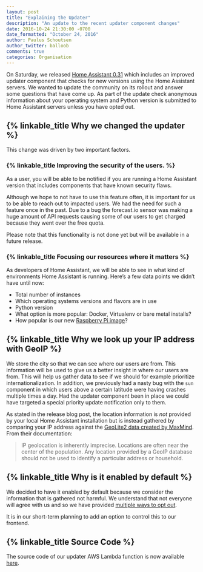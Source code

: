 ```yaml
---
layout: post
title: "Explaining the Updater"
description: "An update to the recent updater component changes"
date: 2016-10-24 21:30:00 -0700
date_formatted: "October 24, 2016"
author: Paulus Schoutsen
author_twitter: balloob
comments: true
categories: Organisation
---
```


On Saturday, we released [Home Assistant 0.31][0.31] which includes an improved updater component that checks for new versions using the Home Assistant servers. We wanted to update the community on its rollout and answer some questions that have come up. As part of the update check anonymous information about your operating system and Python version is submitted to Home Assistant servers unless you have opted out.

<!--more-->
## {% linkable_title Why we changed the updater %}
This change was driven by two important factors.

### {% linkable_title Improving the security of the users. %}

As a user, you will be able to be notified if you are running a Home Assistant version that includes components that have known security flaws.

Although we hope to not have to use this feature often, it is important for us to be able to reach out to impacted users. We had the need for such a feature once in the past. Due to a bug the forecast.io sensor was making a huge amount of API requests causing some of our users to get charged because they went over the free quota.

Please note that this functionality is not done yet but will be available in a future release.

### {% linkable_title Focusing our resources where it matters %}

As developers of Home Assistant, we will be able to see in what kind of environments Home Assistant is running. Here’s a few data points we didn’t have until now:

* Total number of instances
* Which operating systems versions and flavors are in use
* Python version
* What option is more popular: Docker, Virtualenv or bare metal installs?
* How popular is our new [Raspberry Pi image][rpi-image]?


## {% linkable_title Why we look up your IP address with GeoIP %}
We store the city so that we can see where our users are from. This information will be used to give us a better insight in where our users are from. This will help us gather data to see if we should for example prioritize internationalization. In addition, we previously had a nasty bug with the `sun` component in which users above a certain latitude were having crashes multiple times a day. Had the updater component been in place we could have targeted a special priority update notification only to them.

As stated in the release blog post, the location information is _not_ provided by your local Home Assistant installation but is instead gathered by comparing your IP address against the [GeoLite2 data created by MaxMind][geolite]. From their documentation:

> IP geolocation is inherently imprecise. Locations are often near the center of the population. Any location provided by a GeoIP database should not be used to identify a particular address or household.

## {% linkable_title Why is it enabled by default %}
We decided to have it enabled by default because we consider the information that is gathered not harmful. We understand that not everyone will agree with us and so we have provided [multiple ways to opt out][opt-out].

It is in our short-term planning to add an option to control this to our frontend.

## {% linkable_title Source Code %}
The source code of our updater AWS Lambda function is now available [here][source].


[0.31]: /blog/2016/10/22/flash-briefing-updater-hacktoberfest/#comment-2965607849
[geolite]: https://dev.maxmind.com/geoip/geoip2/geolite2/
[opt-out]: /components/updater/
[rpi-image]: /blog/2016/10/01/we-have-raspberry-image-now/
[source]: https://github.com/home-assistant/Analytics-Receiver
